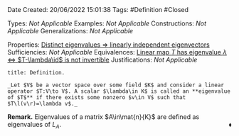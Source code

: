 <br />
<br />

Date Created: 20/06/2022 15:01:38
Tags: #Definition #Closed

Types: _Not Applicable_
Examples: _Not Applicable_
Constructions: _Not Applicable_
Generalizations: _Not Applicable_

Properties: [Distinct eigenvalues $\Rightarrow$ linearly independent eigenvectors](Distinct%20eigenvalues%20implies%20linearly%20independent%20eigenvectors.md)
Sufficiencies: _Not Applicable_
Equivalences: [Linear map $T$ has eigenvalue $\lambda$ $\Leftrightarrow$ $T-\lambda\id$ is not invertible](Eigenvalue%20iff%20linear%20map%20minus%20scaled%20identity%20is%20not%20invertible.md)
Justifications: _Not Applicable_

``` ad-Definition
title: Definition.

_Let $V$ be a vector space over some field $K$ and consider a linear operator $T:V\to V$. A scalar $\lambda\in K$ is called an **eigenvalue of $T$** if there exists some nonzero $v\in V$ such that $T\l(v\r)=\lambda v$._

```

**Remark.** Eigenvalues of a matrix $A\in\mat{n}{K}$ are defined as eigenvalues of $L_A$.<span style="float:right;">$\blacklozenge$</span>
